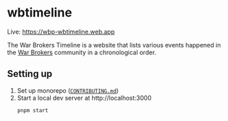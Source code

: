 # wbtimeline

Live: https://wbp-wbtimeline.web.app

The War Brokers Timeline is a website that lists various events happened in the [War Brokers](https://warbrokers.io) community in a chronological order.

## Setting up

1. Set up monorepo ([`CONTRIBUTING.md`](../../CONTRIBUTING.md))
2. Start a local dev server at http://localhost:3000
   ```
   pnpm start
   ```
